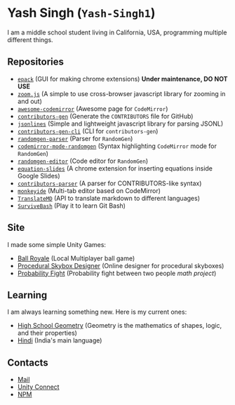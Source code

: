 # Yash Singh (`Yash-Singh1`)

I am a middle school student living in California, USA, programming multiple different things.

## Repositories

- [`epack`](https://github.com/Yash-Singh1/epack) (GUI for making chrome extensions) **Under maintenance, DO NOT USE**
- [`zoom.js`](https://github.com/Yash-Singh1/zoom.js) (A simple to use cross-browser javascript library for zooming in and out)
- [`awesome-codemirror`](https://github.com/Yash-Singh1/awesome-codemirror) (Awesome page for `CodeMirror`)
- [`contributors-gen`](https://github.com/Yash-Singh1/contributors-gen) (Generate the `CONTRIBUTORS` file for GitHub)
- [`jsonlines`](https://github.com/Yash-Singh1/JSONL.js) (Simple and lightweight javascript library for parsing JSONL)
- [`contributors-gen-cli`](https://github.com/Yash-Singh1/contributors-gen-cli) (CLI for `contributors-gen`)
- [`randomgen-parser`](https://github.com/Yash-Singh1/randomgen-parser) (Parser for `RandomGen`)
- [`codemirror-mode-randomgen`](https://github.com/Yash-Singh1/codemirror-mode-randomgen) (Syntax highlighting `CodeMirror` mode for `RandomGen`)
- [`randomgen-editor`](https://github.com/Yash-Singh1/randomgen-editor) (Code editor for `RandomGen`)
- [`equation-slides`](https://github.com/Yash-Singh1/equation-slides) (A chrome extension for inserting equations inside Google Slides)
- [`contributors-parser`](https://github.com/Yash-Singh1/contributors-parser) (A parser for CONTRIBUTORS-like syntax)
- [`monkeyide`](https://github.com/Yash-Singh1/monkeyide) (Multi-tab editor based on CodeMirror)
- [`TranslateMD`](https://github.com/Yash-Singh1/TranslateMD) (API to translate markdown to different languages)
- [`SurviveBash`](https://github.com/Yash-Singh1/SurviveBash) (Play it to learn Git Bash)

## Site

I made some simple Unity Games:

- [Ball Royale](https://github.com/Yash-Singh1/ball-royale) (Local Multiplayer ball game)
- [Procedural Skybox Designer](https://github.com/Yash-Singh1/procedural-skybox) (Online designer for procedural skyboxes)
- [Probability Fight](https://github.com/Yash-Singh1/probability-fight) (Probability fight between two people *math project*)

## Learning

I am always learning something new. Here is my current ones:

- [High School Geometry](https://en.wikipedia.org/wiki/Geometry) (Geometry is the mathematics of shapes, logic, and their properties)
- [Hindi](https://en.wikipedia.org/wiki/Hindi) (India's main language)

## Contacts

- [Mail](mailto:saiansh2525@gmail.com)
- [Unity Connect](https://connect.unity.com/u/saiansh2525)
- [NPM](https://www.npmjs.com/~saiansh2525)
